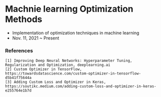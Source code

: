 # Machnie learning Optimization Methods
- Implementation of optimization techniques in machine learning
- Nov. 11, 2021 ~ Present

### References
```
[1] Improving Deep Neural Networks: Hyperparameter Tuning, Regularization and Optimization, deeplearning.ai
[2] Custom Optimizer in TensorFlow, https://towardsdatascience.com/custom-optimizer-in-tensorflow-d5b41f75644a
[3] Adding Custom Loss and Optimizer in Keras, https://soutikc.medium.com/adding-custom-loss-and-optimizer-in-keras-e255764e1b7d
```
